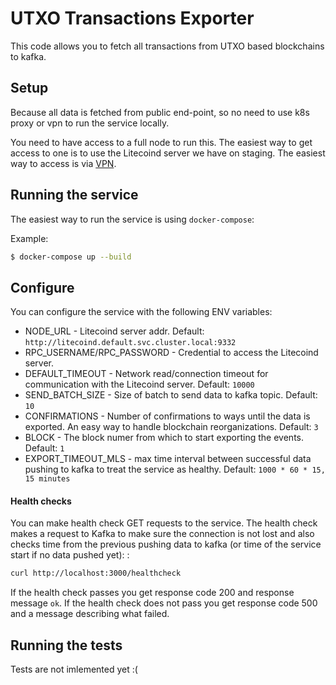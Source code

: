 # UTXO Transactions Exporter

This code allows you to fetch all transactions from UTXO based blockchains to kafka.

## Setup

Because all data is fetched from public end-point, so no need to use k8s proxy or vpn to run the service locally.  

You need to have access to a full node to run this. The easiest way to get access to one is to use the Litecoind server we have on staging. The easiest way to access is via [VPN](https://community.santiment.net/t/openvpn-instructions/272).

## Running the service

The easiest way to run the service is using `docker-compose`:

Example:

```bash
$ docker-compose up --build
```

## Configure

You can configure the service with the following ENV variables:

* NODE\_URL - Litecoind server addr. Default: `http://litecoind.default.svc.cluster.local:9332`
* RPC\_USERNAME/RPC\_PASSWORD - Credential to access the Litecoind server.
* DEFAULT\_TIMEOUT - Network read/connection timeout for communication with the Litecoind server. Default: `10000`
* SEND\_BATCH\_SIZE - Size of batch to send data to kafka topic. Default: `10`
* CONFIRMATIONS - Number of confirmations to ways until the data is exported. An easy way to handle blockchain reorganizations. Default: `3`
* BLOCK - The block numer from which to start exporting the events. Default: `1`
* EXPORT\_TIMEOUT\_MLS - max time interval between successful data pushing to kafka to treat the service as healthy. Default: `1000 * 60 * 15, 15 minutes`


#### Health checks

You can make health check GET requests to the service. The health check makes a request to Kafka to make sure the connection is not lost and also checks time from the previous pushing data to kafka (or time of the service start if no data pushed yet):
:

```bash
curl http://localhost:3000/healthcheck
```

If the health check passes you get response code 200 and response message `ok`.
If the health check does not pass you get response code 500 and a message describing what failed.

## Running the tests

Tests are not imlemented yet :(
